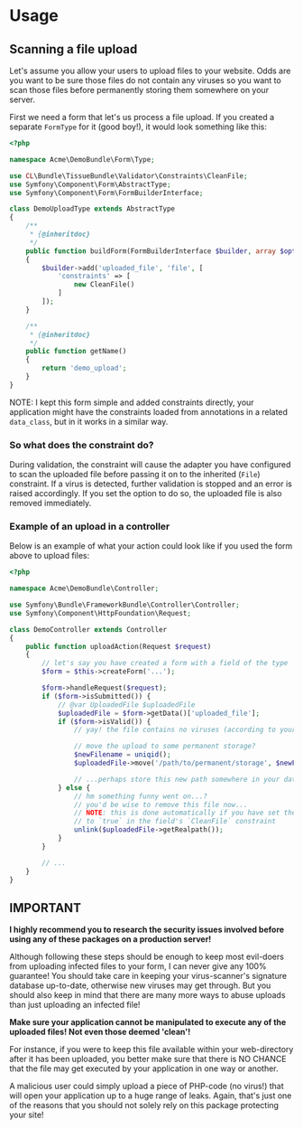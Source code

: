 # Usage

## Scanning a file upload

Let's assume you allow your users to upload files to your website. Odds are you want to be sure those files do not contain
any viruses so you want to scan those files before permanently storing them somewhere on your server.

First we need a form that let's us process a file upload. If you created a separate `FormType` for it (good boy!),
it would look something like this:

```php
<?php

namespace Acme\DemoBundle\Form\Type;

use CL\Bundle\TissueBundle\Validator\Constraints\CleanFile;
use Symfony\Component\Form\AbstractType;
use Symfony\Component\Form\FormBuilderInterface;

class DemoUploadType extends AbstractType
{
    /**
     * {@inheritdoc}
     */
    public function buildForm(FormBuilderInterface $builder, array $options)
    {
        $builder->add('uploaded_file', 'file', [
            'constraints' => [
                new CleanFile()
            ]
        ]);
    }

    /**
     * {@inheritdoc}
     */
    public function getName()
    {
        return 'demo_upload';
    }
}
```

NOTE: I kept this form simple and added constraints directly, your application might have the constraints loaded from
annotations in a related `data_class`, but in it works in a similar way.


### So what does the constraint do?

During validation, the constraint will cause the adapter you have configured to scan the uploaded file before passing it
on to the inherited (`File`) constraint.
If a virus is detected, further validation is stopped and an error is raised accordingly. If you set the option to do so,
the uploaded file is also removed immediately.


### Example of an upload in a controller

Below is an example of what your action could look like if you used the form above to upload files:
```php
<?php

namespace Acme\DemoBundle\Controller;

use Symfony\Bundle\FrameworkBundle\Controller\Controller;
use Symfony\Component\HttpFoundation\Request;

class DemoController extends Controller
{
    public function uploadAction(Request $request)
    {
        // let's say you have created a form with a field of the type 'file' in it
        $form = $this->createForm('...');

        $form->handleRequest($request);
        if ($form->isSubmitted()) {
            // @var UploadedFile $uploadedFile
            $uploadedFile = $form->getData()['uploaded_file'];
            if ($form->isValid()) {
                // yay! the file contains no viruses (according to your scanner)!

                // move the upload to some permanent storage?
                $newFilename = uniqid();
                $uploadedFile->move('/path/to/permanent/storage', $newFilename);

                // ...perhaps store this new path somewhere in your database?
            } else {
                // hm something funny went on...?
                // you'd be wise to remove this file now...
                // NOTE: this is done automatically if you have set the option `autoRemove`
                // to `true` in the field's `CleanFile` constraint
                unlink($uploadedFile->getRealpath());
            }
        }

        // ...
    }
}
```


## IMPORTANT

**I highly recommend you to research the security issues involved before using any of these packages on a production server!**

Although following these steps should be enough to keep most evil-doers from uploading infected files to your form,
I can never give any 100% guarantee! You should take care in keeping your virus-scanner's signature database up-to-date,
otherwise new viruses may get through. But you should also keep in mind that there are many more ways to abuse
uploads than just uploading an infected file!

**Make sure your application cannot be manipulated to execute any of the uploaded files! Not even those deemed 'clean'!**

For instance, if you were to keep this file available within your web-directory after it has been uploaded, you better
make sure that there is NO CHANCE that the file may get executed by your application in one way or another.

A malicious user could simply upload a piece of PHP-code (no virus!) that will open your application up to a huge range
of leaks. Again, that's just one of the reasons that you should not solely rely on this package protecting your site!

